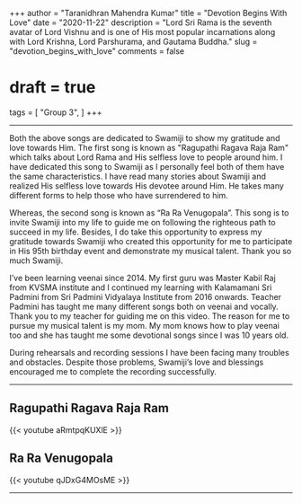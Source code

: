 +++
author = "Taranidhran Mahendra Kumar"
title = "Devotion Begins With Love"
date = "2020-11-22"
description = "Lord Sri Rama is the seventh avatar of Lord Vishnu and is one of His most popular incarnations along with Lord Krishna, Lord Parshurama, and Gautama Buddha."
slug = "devotion_begins_with_love"
comments = false
# draft = true
tags = [
    "Group 3",
]
+++

---

Both the above songs are dedicated to Swamiji to show my gratitude and love towards Him. The first song is known as "Ragupathi Ragava Raja Ram"  which talks about Lord Rama and His selfless love to people around him. I have dedicated this song to Swamiji as I personally feel both of them have the same characteristics. I have read many stories about Swamiji and realized His selfless love towards His devotee around Him. He takes many different forms to help those who have surrendered to him.

Whereas, the second song is known as “Ra Ra Venugopala”. This song is to invite Swamiji into my life to guide me on following the righteous path to succeed in my life. Besides, I do take this opportunity to express my gratitude towards Swamiji who created this opportunity for me to participate in His 95th birthday event and demonstrate my musical talent. Thank you so much Swamiji.

I’ve been learning veenai since 2014. My first guru was Master Kabil Raj from KVSMA institute and I continued my learning with Kalamamani Sri Padmini from Sri Padmini Vidyalaya Institute from 2016 onwards. Teacher Padmini has taught me many different songs both on veenai and vocally. Thank you to my teacher for guiding me on this video. The reason for me to pursue my musical talent is my mom. My mom knows how to play veenai too and she has taught me some devotional songs since I was 10 years old. 

During rehearsals and recording sessions I have been facing many troubles and obstacles. Despite those problems, Swamiji’s love and blessings encouraged me to complete the recording successfully.

---

## Ragupathi Ragava Raja Ram

{{< youtube aRmtpqKUXlE >}}

## Ra Ra Venugopala

{{< youtube qJDxG4MOsME >}}

---